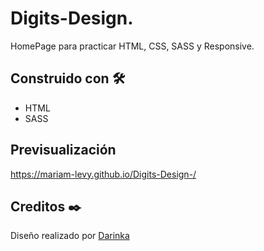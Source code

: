 # Digits-Design.

HomePage para practicar HTML, CSS, SASS y Responsive.  

## Construido con 🛠️
* HTML
* SASS

## Previsualización
https://mariam-levy.github.io/Digits-Design-/

## Creditos ✒️
Diseño realizado por [Darinka](https://darinka.design/)
